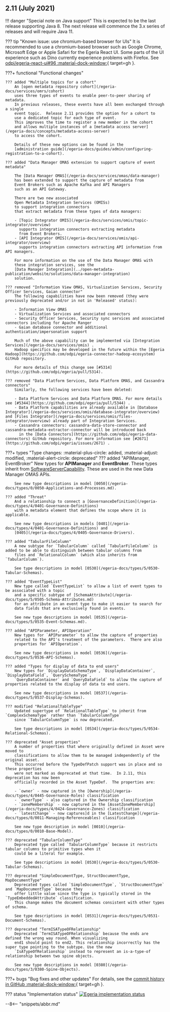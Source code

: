 <!-- SPDX-License-Identifier: CC-BY-4.0 -->
<!-- Copyright Contributors to the Egeria project. -->

## 2.11 (July 2021)

!!! danger "Special note on Java support"
    This is expected to be the last release supporting Java 8. The next release will commence the 3.x series of
    releases and will require Java 11.

??? tip "Known issue: use chromium-based browser for UIs"
    It is recommended to use a chromium-based browser such as Google Chrome, Microsoft Edge or Apple Safari for
    the Egeria React UI. Some parts of the UI experience such as Dino currently experience problems with
    Firefox. See [odpi/egeria-react-ui#96 :material-dock-window:](https://github.com/odpi/egeria-react-ui/issues/96){ target=gh }.

???+ functional "Functional changes"

    ??? added "Multiple topics for a cohort"
        An [open metadata repository cohort](/egeria-docs/services/omrs/cohort)
        uses three types of events to enable peer-to-peer sharing of metadata.
        In previous releases, these events have all been exchanged through a single
        event topic.  Release 2.11 provides the option for a cohort to
        use a dedicated topic for each type of event.
        This improves the time to register a new member in the cohort
        and allows multiple instances of a [metadata access server](/egeria-docs/concepts/metadata-access-server)
        to access the cohort.
    
        Details of these new options can be found in the
        [administration guide](/egeria-docs/guides/admin/configuring-registration-to-a-cohort).
    
    ??? added "Data Manager OMAS extension to support capture of event metadata"
    
        The [Data Manager OMAS](/egeria-docs/services/omas/data-manager)
        has been extended to support the capture of metadata from
        Event Brokers such as Apache Kafka and API Managers
        such as an API Gateway.
    
        There are two new associated
        Open Metadata Integration Services (OMISs)
        to support integration connectors 
        that extract metadata from these types of data managers:
    
        - [Topic Integrator OMIS](/egeria-docs/services/omis/topic-integrator/overview)
          supports integration connectors extracting metadata
          from Event Brokers.
        - [API Integrator OMIS](/egeria-docs/services/omis/api-integrator/overview)
          supports integration connectors extracting API information from API managers.
    
        For more information on the use of the Data Manager OMAS with
        these integration services, see the 
        [Data Manager Integration](../open-metadata-publication/website/solutions/data-manager-integration)
        solution.
    
    ??? removed "Information View OMAS, Virtualization Services, Security Officer Services, Gaian connector"
        The following capabilities have now been removed (they were previously deprecated and/or in not in 'Released' status):
    
        - Information View OMAS
        - Virtualization Services and associated connectors
        - Security Officer Services, Security sync services and associated connectors including for Apache Ranger
        - Gaian database connector and additional authentication/impersonation support
    
        Much of the above capability can be implemented via [Integration Services](/egeria-docs/services/omis) .
        Hadoop specifics may be developed in the future within the [Egeria Hadoop](https://github.com/odpi/egeria-connector-hadoop-ecosystem) GitHub repository.
    
        For more details of this change see [#5314](https://github.com/odpi/egeria/pull/5314).
    
    ??? removed "Data Platform Services, Data Platform OMAS, and Cassandra connectors"
        Similarly, the following services have been deleted:
    
        - Data Platform Services and Data Platform OMAS. For more details see [#5344](https://github.com/odpi/egeria/pull/5344) .
        - Data Platform capabilities are already available in [Database Integrator](/egeria-docs/services/omis/database-integrator/overview) and [Files Integrator](/egeria-docs/services/omis/files-integrator/overview) already part of Integration Services.
        - Cassandra connectors: cassandra-data-store-connector and cassandra-metadata-extractor-connector will be introduced back
          in the [Data Connectors](https://github.com/odpi/egeria-data-connectors) GitHub repository. For more information see [#2671](https://github.com/odpi/egeria/issues/2671) .

???+ types "Type changes: :material-plus-circle: added, :material-adjust: modified, :material-alert-circle: deprecated"
    ??? added "APIManager, EventBroker"
        New types for **APIManager** and **EventBroker**.
        These types inherit from [SoftwareServerCapability](/egeria-docs/types/0/0042-Software-Server-Capabilities).
        These are used in the new Data Manager OMAS APIs.

        See new type descriptions in model [0050](/egeria-docs/types/0/0050-Applications-and-Processes.md).

    ??? added "Threat"
        And a relationship to connect a [GovernanceDefinition](/egeria-docs/types/4/0401-Governance-Definitions)
        with a metadata element that defines the scope where it is applicable.

        See new type descriptions in models [0401](/egeria-docs/types/4/0401-Governance-Definitions) and
        [0405](/egeria-docs/types/4/0405-Governance-Drivers).

    ??? added "TabularFileColumn"
        A new subtype for `TabularColumn` called `TabularFileColumn` is added to be able to distinguish between tabular columns from
        files and `RelationalColumn` (which also inherits from `TabularColumn`).

        See type descriptions in model [0530](/egeria-docs/types/5/0530-Tabular-Schemas).

    ??? added "EventTypeList"
        New type called `EventTypeList` to allow a list of event types to be associated with a topic
        and a specific subtype of [SchemaAttribute](/egeria-docs/types/5/0505-Schema-Attributes.md)
        for an attribute in an event type to make it easier to search for
        data fields that are exclusively found in events.

        See new type descriptions in model [0535](/egeria-docs/types/5/0535-Event-Schemas.md).

    ??? added "APIParameter, APIOperation"
        New types for `APIParameter` to allow the capture of properties
        related to the API's treatment of the parameters.  There are also
        properties for `APIOperation`.

        See new type descriptions in model [0536](/egeria-docs/types/5/0536-API-Schemas).

    ??? added "Types for display of data to end users"
        New types for `DisplayDataSchemaType`, `DisplayDataContainer`, `DisplayDataField`, `QuerySchemaType`,
        `QueryDataContainer` and `QueryDataField` to allow the capture of properties related to the display of data to end users.

        See new type descriptions in model [0537](/egeria-docs/types/5/0537-Display-Schemas).

    ??? modified "RelationalTableType"
        Updated supertype of `RelationalTableType` to inherit from `ComplexSchemaType` rather than `TabularColumnType`
        since `TabularColumnType` is now deprecated.

        See type descriptions in model [0534](/egeria-docs/types/5/0534-Relational-Schemas).

    ??? deprecated "Asset properties"
        A number of properties that where originally defined in Asset were moved to
        classifications to allow them to be managed independently of the original asset.
        This occurred before the TypeDefPatch support was in place and so these properties
        were not marked as deprecated at that time.  In 2.11, this deprecation has now been
        officially recorded in the Asset TypeDef.  The properties are:

        - `owner` - now captured in the [Ownership](/egeria-docs/types/4/0445-Governance-Roles) classification
        - `ownerType` - also captured in the Ownership classification
        - `zoneMembership` - now captured in the [AssetZoneMembership](/egeria-docs/types/4/0424-Governance-Zones) classification
        - `latestChange` - now captures]d in the [LatestChange](/egeria-docs/types/0/0011-Managing-Referenceables) classification

        See new type description in model [0010](/egeria-docs/types/0/0010-Base-Model).

    ??? deprecated "TabularColumnType"
        Deprecated type called `TabularColumnType` because it restricts tabular columns to primitive types when it
        could be a literal for example.

        See type descriptions in model [0530](/egeria-docs/types/5/0530-Tabular-Schemas).

    ??? deprecated "SimpleDocumentType, StructDocumentType, MapDocumentType"
        Deprecated types called `SimpleDocumentType`, `StructDocumentType` and `MapDocumentType` because they
        offer little value since the type is typically stored in the `TypeEmbeddedAttribute` classification.
        This change makes the document schemas consistent with other types of schema.

        See type descriptions in model [0531](/egeria-docs/types/5/0531-Document-Schemas).

    ??? deprecated "TermISATypeOFRelationship"
        Deprecated `TermISATypeOFRelationship` because the ends are defined the wrong way round. When visualizing
        end1 should point to end2. This relationship incorrectly has the super type pointing to the subtype. Use the new
        `IsATypeOfRelationship` instead to represent an is-a-type-of relationship between two spine objects.

        See new type descriptions in model [0380](/egeria-docs/types/3/0380-Spine-Objects).

???+ bugs "Bug fixes and other updates"
    For details, see the [commit history in GitHub :material-dock-window:](https://github.com/odpi/egeria/commits/egeria-release-2.11){ target=gh }.

??? status "Implementation status"
    [![Egeria implementation status](2-11.svg)](../roadmap)

--8<-- "snippets/abbr.md"
